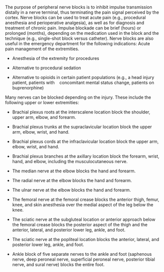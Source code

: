 The purpose of peripheral nerve blocks is to inhibit impulse transmission distally in a nerve terminal, thus terminating the pain signal perceived by the cortex. Nerve blocks can be used to treat acute pain (e.g., procedural anesthesia and perioperative analgesia), as well as for diagnosis and treatment of chronic pain. Impulse blockade can be brief (hours) or prolonged (months), depending on the medication used in the block and the technique (e.g., single-shot block versus catheter). Nerve blocks are also useful in the emergency department for the following indications: Acute pain management of the extremities.

- Anesthesia of the extremity for procedures

- Alternative to procedural sedation

- Alternative to opioids in certain patient populations (e.g., a head injury patient, patients with    concomitant mental status change, patients on buprenorphine)

Many nerves can be blocked depending on the injury. These include the following upper or lower extremities:

- Brachial plexus roots at the interscalene location block the shoulder, upper arm, elbow, and forearm.

- Brachial plexus trunks at the supraclavicular location block the upper arm, elbow, wrist, and hand.

- Brachial plexus cords at the infraclavicular location block the upper arm, elbow, wrist, and hand.

- Brachial plexus branches at the axillary location block the forearm, wrist, hand, and elbow, including the musculocutaneous nerve.

- The median nerve at the elbow blocks the hand and forearm.

- The radial nerve at the elbow blocks the hand and forearm.

- The ulnar nerve at the elbow blocks the hand and forearm.

- The femoral nerve at the femoral crease blocks the anterior thigh, femur, knee, and skin anesthesia over the medial aspect of the leg below the knee.

- The sciatic nerve at the subgluteal location or anterior approach below the femoral crease blocks the posterior aspect of the thigh and the anterior, lateral, and posterior lower leg, ankle, and foot.

- The sciatic nerve at the popliteal location blocks the anterior, lateral, and posterior lower leg, ankle, and foot.

- Ankle block of five separate nerves to the ankle and foot (saphenous nerve, deep peroneal nerve, superficial peroneal nerve, posterior tibial nerve, and sural nerve) blocks the entire foot.